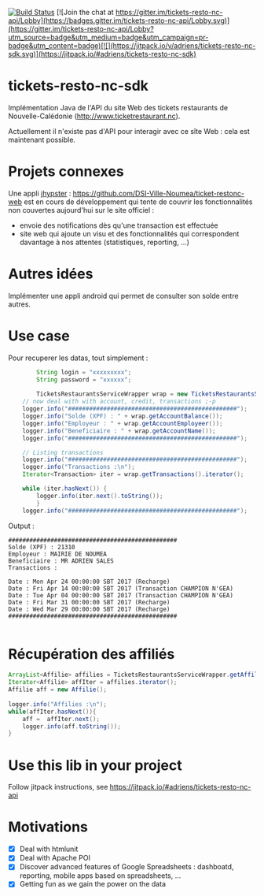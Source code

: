 [![Build Status](https://travis-ci.org/adriens/tickets-resto-nc-sdk.svg?branch=master)](https://travis-ci.org/adriens/tickets-resto-nc-sdk) [![Join the chat at https://gitter.im/tickets-resto-nc-api/Lobby](https://badges.gitter.im/tickets-resto-nc-api/Lobby.svg)](https://gitter.im/tickets-resto-nc-api/Lobby?utm_source=badge&utm_medium=badge&utm_campaign=pr-badge&utm_content=badge)[![](https://jitpack.io/v/adriens/tickets-resto-nc-sdk.svg)](https://jitpack.io/#adriens/tickets-resto-nc-sdk)

# tickets-resto-nc-sdk


Implémentation Java de l'API du site Web des tickets restaurants de
Nouvelle-Calédonie (http://www.ticketrestaurant.nc).

Actuellement il n'existe pas d'API pour interagir avec ce sîte Web : cela
est maintenant possible.

# Projets connexes

Une appli [jhypster](https://jhipster.github.io/) : https://github.com/DSI-Ville-Noumea/ticket-restonc-web
est en cours de développement qui tente de couvrir les fonctionnalités non
couvertes aujourd'hui sur le site officiel :

- envoie des notifications dès qu'une transaction est effectuée
- site web qui ajoute un visu et des fonctionnalités qui correspondent davantage à nos attentes (statistiques, reporting, ...)

# Autres idées

Implémenter une appli android qui permet de consulter son solde entre autres.

# Use case

Pour recuperer les datas, tout simplement :

```java
        String login = "xxxxxxxxx";
        String password = "xxxxxx";
           
        TicketsRestaurantsServiceWrapper wrap = new TicketsRestaurantsServiceWrapper(login, password, ServiceType.BOTH);
	// now deal with with account, credit, transactions ;-p
	logger.info("################################################");
	logger.info("Solde (XPF) : " + wrap.getAccountBalance());
	logger.info("Employeur : " + wrap.getAccountEmployeer());
	logger.info("Beneficiaire : " + wrap.getAccountName());
	logger.info("################################################");

	// Listing transactions
	logger.info("################################################");
	logger.info("Transactions :\n");
	Iterator<Transaction> iter = wrap.getTransactions().iterator();

	while (iter.hasNext()) {
	    logger.info(iter.next().toString());
        }
	logger.info("################################################");
```

Output :

```
################################################
Solde (XPF) : 21310
Employeur : MAIRIE DE NOUMEA
Beneficiaire : MR ADRIEN SALES
Transactions :

Date : Mon Apr 24 00:00:00 SBT 2017 (Recharge)
Date : Fri Apr 14 00:00:00 SBT 2017 (Transaction CHAMPION N'GEA)
Date : Tue Apr 04 00:00:00 SBT 2017 (Transaction CHAMPION N'GEA)
Date : Fri Mar 31 00:00:00 SBT 2017 (Recharge)
Date : Wed Mar 29 00:00:00 SBT 2017 (Recharge)
################################################


```

# Récupération des affiliés

```java
ArrayList<Affilie> affilies = TicketsRestaurantsServiceWrapper.getAffilies();
Iterator<Affilie> affIter = affilies.iterator();
Affilie aff = new Affilie();
            
logger.info("Affilies :\n");
while(affIter.hasNext()){
    aff =  affIter.next();
    logger.info(aff.toString());
}
```
# Use this lib in your project

Follow jitpack instructions, see https://jitpack.io/#adriens/tickets-resto-nc-api

# Motivations

- [x] Deal with htmlunit
- [x] Deal with Apache POI
- [x] Discover advanced features of Google Spreadsheets : dashboatd, reporting, mobile apps based on spreadsheets, ...
- [x] Getting fun as we gain the power on the data
